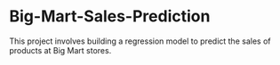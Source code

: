# Big-Mart-Sales-Prediction
This project involves building a regression model to predict the sales of products at Big Mart stores. 
